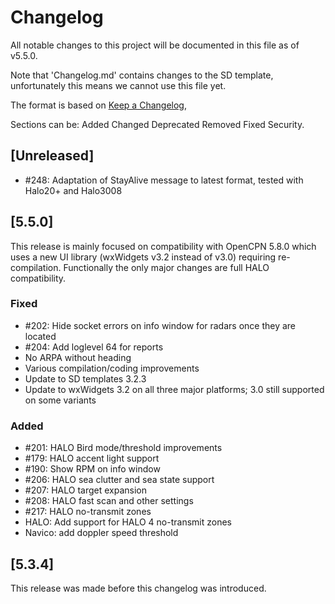 # Changelog

All notable changes to this project will be documented in this file as of v5.5.0.

Note that 'Changelog.md' contains changes to the SD template, unfortunately this means we
cannot use this file yet.

The format is based on [Keep a Changelog](https://keepachangelog.com/en/1.0.0/),

Sections can be: Added Changed Deprecated Removed Fixed Security.

## [Unreleased]

- #248: Adaptation of StayAlive message to latest format, tested with Halo20+ and Halo3008

## [5.5.0]

This release is mainly focused on compatibility with OpenCPN 5.8.0 which uses a new UI library
(wxWidgets v3.2 instead of v3.0) requiring re-compilation. Functionally the only major changes
are full HALO compatibility.

### Fixed

- #202: Hide socket errors on info window for radars once they are located
- #204: Add loglevel 64 for reports
- No ARPA without heading
- Various compilation/coding improvements
- Update to SD templates 3.2.3
- Update to wxWidgets 3.2 on all three major platforms; 3.0 still supported on some variants

### Added

- #201: HALO Bird mode/threshold improvements
- #179: HALO accent light support
- #190: Show RPM on info window
- #206: HALO sea clutter and sea state support
- #207: HALO target expansion
- #208: HALO fast scan and other settings
- #217: HALO no-transmit zones
- HALO: Add support for HALO 4 no-transmit zones
- Navico: add doppler speed threshold


## [5.3.4]

This release was made before this changelog was introduced.
